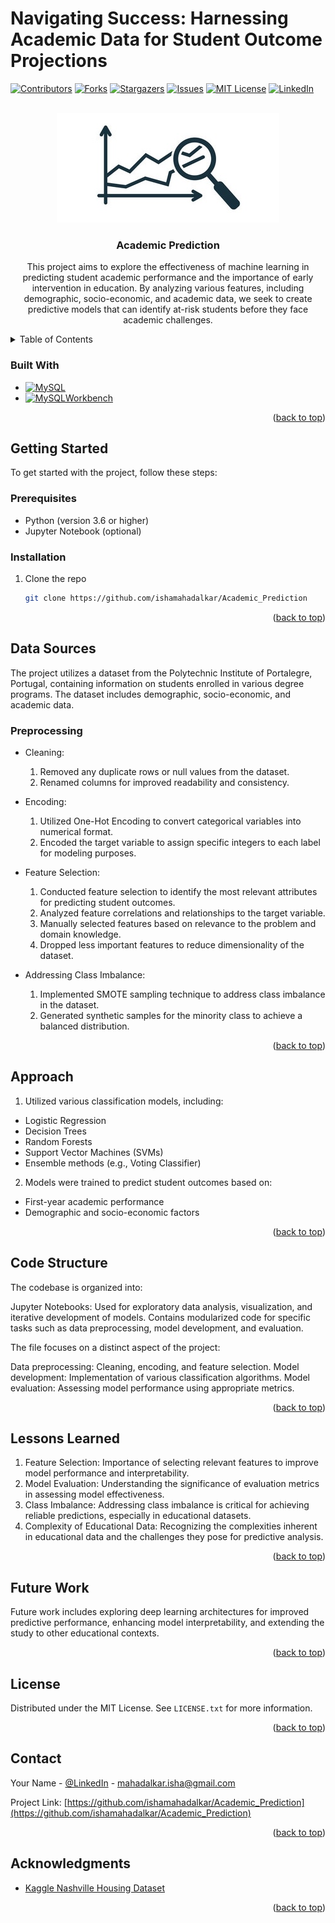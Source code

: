 # Navigating Success: Harnessing Academic Data for Student Outcome Projections

<!-- Improved compatibility of back to top link: See: https://github.com/othneildrew/Best-README-Template/pull/73 -->
<a name="readme-top"></a>

<!-- PROJECT SHIELDS -->
<!--
*** I'm using markdown "reference style" links for readability.
*** Reference links are enclosed in brackets [ ] instead of parentheses ( ).
*** See the bottom of this document for the declaration of the reference variables
*** for contributors-url, forks-url, etc. This is an optional, concise syntax you may use.
*** https://www.markdownguide.org/basic-syntax/#reference-style-links
-->
[![Contributors][contributors-shield]][contributors-url]
[![Forks][forks-shield]][forks-url]
[![Stargazers][stars-shield]][stars-url]
[![Issues][issues-shield]][issues-url]
[![MIT License][license-shield]][license-url]
[![LinkedIn][linkedin-shield]][linkedin-url]


<!-- PROJECT LOGO -->
<br />
<div align="center">
  <a href="https://github.com/ishamahadalkar/Nashville_Housing">
    <img src="logo.jpeg" alt="Logo" >
  </a>
  
<!-- Section Name tag -->
<a name="#about-the-project"></a>
<h3 align="center">Academic Prediction</h3>

  <p align="center">
    This project aims to explore the effectiveness of machine learning in predicting student academic performance and the importance of early intervention in education. By analyzing various features, including demographic, socio-economic, and academic data, we seek to create predictive models that can identify at-risk students before they face academic challenges.
    <br />
  </p>
</div>



<!-- TABLE OF CONTENTS -->
<details>
  <summary>Table of Contents</summary>
  <ol>
    <li>
      <a href="#about-the-project">About The Project</a>
      <ul>
        <li><a href="#built-with">Built With</a></li>
      </ul>
    </li>
    <li>
      <a href="#getting-started">Getting Started</a>
      <ul>
        <li><a href="#prerequisites">Prerequisites</a></li>
        <li><a href="#installation">Installation</a></li>
      </ul>
    </li>
    <li><a href="#data-sources">Data Sources</a>
      <ul>
          <li><a href="#preprocessing">Preprocessing</a></li>
      </ul>
    </li>
    <li><a href="#approach">Approach</a></li>
    <li><a href="#code-structure">Code Structure</a></li>
    <li><a href="#lessons-learned">Lessons Learned</a></li>
    <li><a href="#future-work">Future Work</a></li>
    <li><a href="#license">License</a></li>
    <li><a href="#contact">Contact</a></li>
    <li><a href="#acknowledgments">Acknowledgments</a></li>
  </ol>
</details>

<!-- Section Name tag -->
<a name="#built-with"></a>

### Built With

* [![MySQL][MySQL.com]][MySQL-url]
* [![MySQLWorkbench][MySQLWorkbench.com]][MySQLWorkbench-url]

<p align="right">(<a href="#readme-top">back to top</a>)</p>


<!-- GETTING STARTED -->
## Getting Started

To get started with the project, follow these steps:

<!-- Section Name tag -->
<a name="#getting-started"></a>

### Prerequisites

<!-- Section Name tag -->
<a name="#prerequisites"></a>

- Python (version 3.6 or higher)
- Jupyter Notebook (optional)

### Installation

<!-- Section Name tag -->
<a name="#installation"></a>

1. Clone the repo
   ```sh
   git clone https://github.com/ishamahadalkar/Academic_Prediction
   ```
   
<p align="right">(<a href="#readme-top">back to top</a>)</p>

<!-- DATA SOURCES -->
## Data Sources

<!-- Section Name tag -->
<a name="#data-sources"></a>

The project utilizes a dataset from the Polytechnic Institute of Portalegre, Portugal, containing information on students enrolled in various degree programs. The dataset includes demographic, socio-economic, and academic data.

### Preprocessing

<!-- Section Name tag -->
<a name="#preprocessing"></a>

- Cleaning:

  1. Removed any duplicate rows or null values from the dataset.
  2. Renamed columns for improved readability and consistency.

- Encoding:

  1. Utilized One-Hot Encoding to convert categorical variables into numerical format.
  2. Encoded the target variable to assign specific integers to each label for modeling purposes.

- Feature Selection:

  1. Conducted feature selection to identify the most relevant attributes for predicting student outcomes.
  2. Analyzed feature correlations and relationships to the target variable.
  3. Manually selected features based on relevance to the problem and domain knowledge.
  4. Dropped less important features to reduce dimensionality of the dataset.

- Addressing Class Imbalance:

  1. Implemented SMOTE sampling technique to address class imbalance in the dataset.
  2. Generated synthetic samples for the minority class to achieve a balanced distribution.

<p align="right">(<a href="#readme-top">back to top</a>)</p>


<!-- APPROACH -->
## Approach

<!-- Section Name tag -->
<a name="#approach"></a>

1. Utilized various classification models, including:
  - Logistic Regression
  - Decision Trees
  - Random Forests
  - Support Vector Machines (SVMs)
  - Ensemble methods (e.g., Voting Classifier)

2. Models were trained to predict student outcomes based on:
  - First-year academic performance
  - Demographic and socio-economic factors


<p align="right">(<a href="#readme-top">back to top</a>)</p>

<!-- CODE STRUCTURE -->
## Code Structure

<!-- Section Name tag -->
<a name="#code-structure"></a>

The codebase is organized into:

Jupyter Notebooks: Used for exploratory data analysis, visualization, and iterative development of models. Contains modularized code for specific tasks such as data preprocessing, model development, and evaluation.

The file focuses on a distinct aspect of the project:

Data preprocessing: Cleaning, encoding, and feature selection.
Model development: Implementation of various classification algorithms.
Model evaluation: Assessing model performance using appropriate metrics.


<p align="right">(<a href="#readme-top">back to top</a>)</p>


<!-- Lessons Learned -->
## Lessons Learned

<!-- Section Name tag -->
<a name="#lessons-learned"></a>

1. Feature Selection: Importance of selecting relevant features to improve model performance and interpretability.
2. Model Evaluation: Understanding the significance of evaluation metrics in assessing model effectiveness.
3. Class Imbalance: Addressing class imbalance is critical for achieving reliable predictions, especially in educational datasets.
4. Complexity of Educational Data: Recognizing the complexities inherent in educational data and the challenges they pose for predictive analysis.

<p align="right">(<a href="#readme-top">back to top</a>)</p>

<!-- FUTURE WORK -->
## Future Work

<!-- Section Name tag -->
<a name="#future-work"></a>

Future work includes exploring deep learning architectures for improved predictive performance, enhancing model interpretability, and extending the study to other educational contexts.

<p align="right">(<a href="#readme-top">back to top</a>)</p>


<!-- LICENSE -->
## License

<!-- Section Name tag -->
<a name="#license"></a>

Distributed under the MIT License. See `LICENSE.txt` for more information.

<p align="right">(<a href="#readme-top">back to top</a>)</p>



<!-- CONTACT -->
## Contact

<!-- Section Name tag -->
<a name="#contact"></a>

Your Name - [@LinkedIn]([linked-url]) - mahadalkar.isha@gmail.com

Project Link: [https://github.com/ishamahadalkar/Academic_Prediction](https://github.com/ishamahadalkar/Academic_Prediction)

<p align="right">(<a href="#readme-top">back to top</a>)</p>



<!-- ACKNOWLEDGMENTS -->
## Acknowledgments

<!-- Section Name tag -->
<a name="#acknowledgments"></a>

* [Kaggle Nashville Housing Dataset](https://www.kaggle.com/datasets/tmthyjames/nashville-housing-data)

<p align="right">(<a href="#readme-top">back to top</a>)</p>



<!-- MARKDOWN LINKS & IMAGES -->
<!-- https://www.markdownguide.org/basic-syntax/#reference-style-links -->
[contributors-shield]: https://img.shields.io/github/contributors/ishamahadalkar/Academic_Prediction.svg?style=for-the-badge
[contributors-url]: https://github.com/ishamahadalkar/Academic_Prediction/graphs/contributors
[forks-shield]: https://img.shields.io/github/forks/ishamahadalkar/Academic_Prediction.svg?style=for-the-badge
[forks-url]: https://github.com/ishamahadalkar/Academic_Prediction/network/members
[stars-shield]: https://img.shields.io/github/stars/ishamahadalkar/Academic_Prediction.svg?style=for-the-badge
[stars-url]: https://github.com/ishamahadalkar/Academic_Prediction/stargazers
[issues-shield]: https://img.shields.io/github/issues/ishamahadalkar/Academic_Prediction.svg?style=for-the-badge
[issues-url]: https://github.com/ishamahadalkar/Academic_Prediction/issues
[license-shield]: https://img.shields.io/github/license/ishamahadalkar/Academic_Prediction.svg?style=for-the-badge
[license-url]: https://github.com/ishamahadalkar/Academic_Prediction/blob/master/LICENSE.txt
[linkedin-shield]: https://img.shields.io/badge/-LinkedIn-black.svg?style=for-the-badge&logo=linkedin&colorB=555
[linkedin-url]: https://linkedin.com/in/isha-mahadalkar
[product-screenshot]: images/screenshot.png
[Next.js]: https://img.shields.io/badge/next.js-000000?style=for-the-badge&logo=nextdotjs&logoColor=white
[Next-url]: https://nextjs.org/
[React.js]: https://img.shields.io/badge/React-20232A?style=for-the-badge&logo=react&logoColor=61DAFB
[React-url]: https://reactjs.org/
[Vue.js]: https://img.shields.io/badge/Vue.js-35495E?style=for-the-badge&logo=vuedotjs&logoColor=4FC08D
[Vue-url]: https://vuejs.org/
[Angular.io]: https://img.shields.io/badge/Angular-DD0031?style=for-the-badge&logo=angular&logoColor=white
[Angular-url]: https://angular.io/
[Svelte.dev]: https://img.shields.io/badge/Svelte-4A4A55?style=for-the-badge&logo=svelte&logoColor=FF3E00
[Svelte-url]: https://svelte.dev/
[Laravel.com]: https://img.shields.io/badge/Laravel-FF2D20?style=for-the-badge&logo=laravel&logoColor=white
[Laravel-url]: https://laravel.com
[Bootstrap.com]: https://img.shields.io/badge/Bootstrap-563D7C?style=for-the-badge&logo=bootstrap&logoColor=white
[Bootstrap-url]: https://getbootstrap.com
[JQuery.com]: https://img.shields.io/badge/jQuery-0769AD?style=for-the-badge&logo=jquery&logoColor=white
[JQuery-url]: https://jquery.com 
[MySQL.com]: https://img.shields.io/badge/MySQL-4479A1?style=for-the-badge&logo=mysql&logoColor=white
[MySQL-url]: https://www.mysql.com
[MySQLWorkbench.com]: https://img.shields.io/badge/MySQL_Workbench-4479A1?style=for-the-badge&logo=mysql&logoColor=white
[MySQLWorkbench-url]: https://www.mysql.com/products/workbench/

